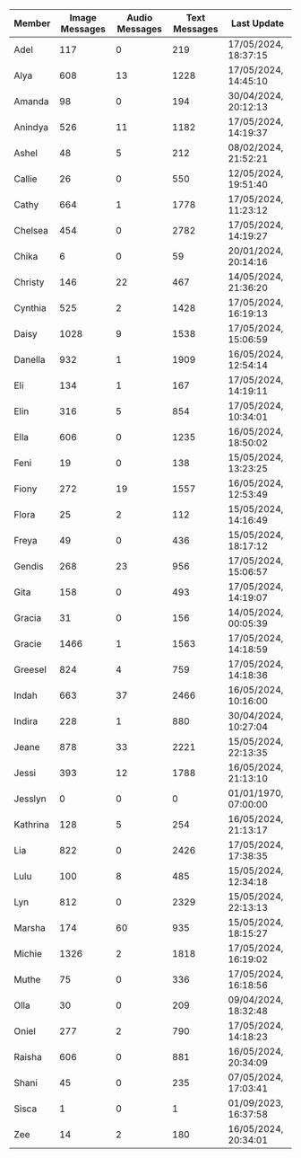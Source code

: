 | Member | Image Messages | Audio Messages | Text Messages | Last Update |
| ------ | -------------- | -------------- | ------------- | ------------ |
| Adel | 117 | 0 | 219 | 17/05/2024, 18:37:15 |
| Alya | 608 | 13 | 1228 | 17/05/2024, 14:45:10 |
| Amanda | 98 | 0 | 194 | 30/04/2024, 20:12:13 |
| Anindya | 526 | 11 | 1182 | 17/05/2024, 14:19:37 |
| Ashel | 48 | 5 | 212 | 08/02/2024, 21:52:21 |
| Callie | 26 | 0 | 550 | 12/05/2024, 19:51:40 |
| Cathy | 664 | 1 | 1778 | 17/05/2024, 11:23:12 |
| Chelsea | 454 | 0 | 2782 | 17/05/2024, 14:19:27 |
| Chika | 6 | 0 | 59 | 20/01/2024, 20:14:16 |
| Christy | 146 | 22 | 467 | 14/05/2024, 21:36:20 |
| Cynthia | 525 | 2 | 1428 | 17/05/2024, 16:19:13 |
| Daisy | 1028 | 9 | 1538 | 17/05/2024, 15:06:59 |
| Danella | 932 | 1 | 1909 | 16/05/2024, 12:54:14 |
| Eli | 134 | 1 | 167 | 17/05/2024, 14:19:11 |
| Elin | 316 | 5 | 854 | 17/05/2024, 10:34:01 |
| Ella | 606 | 0 | 1235 | 16/05/2024, 18:50:02 |
| Feni | 19 | 0 | 138 | 15/05/2024, 13:23:25 |
| Fiony | 272 | 19 | 1557 | 16/05/2024, 12:53:49 |
| Flora | 25 | 2 | 112 | 15/05/2024, 14:16:49 |
| Freya | 49 | 0 | 436 | 15/05/2024, 18:17:12 |
| Gendis | 268 | 23 | 956 | 17/05/2024, 15:06:57 |
| Gita | 158 | 0 | 493 | 17/05/2024, 14:19:07 |
| Gracia | 31 | 0 | 156 | 14/05/2024, 00:05:39 |
| Gracie | 1466 | 1 | 1563 | 17/05/2024, 14:18:59 |
| Greesel | 824 | 4 | 759 | 17/05/2024, 14:18:36 |
| Indah | 663 | 37 | 2466 | 16/05/2024, 10:16:00 |
| Indira | 228 | 1 | 880 | 30/04/2024, 10:27:04 |
| Jeane | 878 | 33 | 2221 | 15/05/2024, 22:13:35 |
| Jessi | 393 | 12 | 1788 | 16/05/2024, 21:13:10 |
| Jesslyn | 0 | 0 | 0 | 01/01/1970, 07:00:00 |
| Kathrina | 128 | 5 | 254 | 16/05/2024, 21:13:17 |
| Lia | 822 | 0 | 2426 | 17/05/2024, 17:38:35 |
| Lulu | 100 | 8 | 485 | 15/05/2024, 12:34:18 |
| Lyn | 812 | 0 | 2329 | 15/05/2024, 22:13:13 |
| Marsha | 174 | 60 | 935 | 15/05/2024, 18:15:27 |
| Michie | 1326 | 2 | 1818 | 17/05/2024, 16:19:02 |
| Muthe | 75 | 0 | 336 | 17/05/2024, 16:18:56 |
| Olla | 30 | 0 | 209 | 09/04/2024, 18:32:48 |
| Oniel | 277 | 2 | 790 | 17/05/2024, 14:18:23 |
| Raisha | 606 | 0 | 881 | 16/05/2024, 20:34:09 |
| Shani | 45 | 0 | 235 | 07/05/2024, 17:03:41 |
| Sisca | 1 | 0 | 1 | 01/09/2023, 16:37:58 |
| Zee | 14 | 2 | 180 | 16/05/2024, 20:34:01 |
